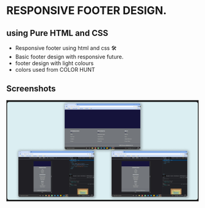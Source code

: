 
# RESPONSIVE FOOTER DESIGN.

## using Pure HTML and CSS

- Responsive footer using html and css 🛠
- Basic footer design with responsive future.
- footer design with light colours
- colors used from COLOR HUNT

## Screenshots

![Preview](./assets/images/preview.jpg)


